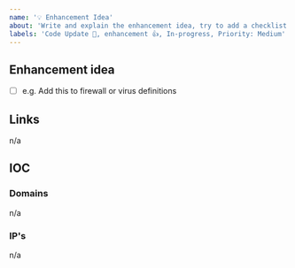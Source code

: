 ```yaml
---
name: '💡 Enhancement Idea'
about: 'Write and explain the enhancement idea, try to add a checklist'
labels: 'Code Update 🔔, enhancement 👍, In-progress, Priority: Medium'
---
```


## Enhancement idea

- [ ] e.g. Add this to firewall or virus definitions

## Links

n/a

## IOC

### Domains

n/a

### IP's

n/a
